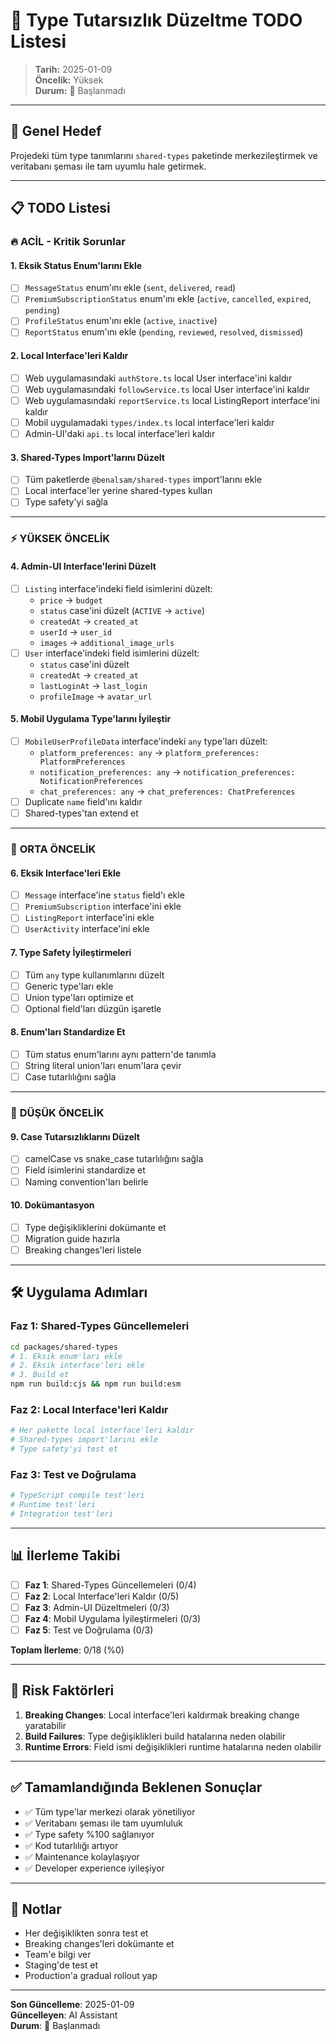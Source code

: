 # 🔧 Type Tutarsızlık Düzeltme TODO Listesi

> **Tarih:** 2025-01-09  
> **Öncelik:** Yüksek  
> **Durum:** 🔴 Başlanmadı

---

## 🎯 Genel Hedef

Projedeki tüm type tanımlarını `shared-types` paketinde merkezileştirmek ve veritabanı şeması ile tam uyumlu hale getirmek.

---

## 📋 TODO Listesi

### 🔥 **ACİL - Kritik Sorunlar**

#### 1. **Eksik Status Enum'larını Ekle**
- [ ] `MessageStatus` enum'ını ekle (`sent`, `delivered`, `read`)
- [ ] `PremiumSubscriptionStatus` enum'ını ekle (`active`, `cancelled`, `expired`, `pending`)
- [ ] `ProfileStatus` enum'ını ekle (`active`, `inactive`)
- [ ] `ReportStatus` enum'ını ekle (`pending`, `reviewed`, `resolved`, `dismissed`)

#### 2. **Local Interface'leri Kaldır**
- [ ] Web uygulamasındaki `authStore.ts` local User interface'ini kaldır
- [ ] Web uygulamasındaki `followService.ts` local User interface'ini kaldır
- [ ] Web uygulamasındaki `reportService.ts` local ListingReport interface'ini kaldır
- [ ] Mobil uygulamadaki `types/index.ts` local interface'leri kaldır
- [ ] Admin-UI'daki `api.ts` local interface'leri kaldır

#### 3. **Shared-Types Import'larını Düzelt**
- [ ] Tüm paketlerde `@benalsam/shared-types` import'larını ekle
- [ ] Local interface'ler yerine shared-types kullan
- [ ] Type safety'yi sağla

---

### ⚡ **YÜKSEK ÖNCELİK**

#### 4. **Admin-UI Interface'lerini Düzelt**
- [ ] `Listing` interface'indeki field isimlerini düzelt:
  - `price` → `budget`
  - `status` case'ini düzelt (`ACTIVE` → `active`)
  - `createdAt` → `created_at`
  - `userId` → `user_id`
  - `images` → `additional_image_urls`
- [ ] `User` interface'indeki field isimlerini düzelt:
  - `status` case'ini düzelt
  - `createdAt` → `created_at`
  - `lastLoginAt` → `last_login`
  - `profileImage` → `avatar_url`

#### 5. **Mobil Uygulama Type'larını İyileştir**
- [ ] `MobileUserProfileData` interface'indeki `any` type'ları düzelt:
  - `platform_preferences: any` → `platform_preferences: PlatformPreferences`
  - `notification_preferences: any` → `notification_preferences: NotificationPreferences`
  - `chat_preferences: any` → `chat_preferences: ChatPreferences`
- [ ] Duplicate `name` field'ını kaldır
- [ ] Shared-types'tan extend et

---

### 📱 **ORTA ÖNCELİK**

#### 6. **Eksik Interface'leri Ekle**
- [ ] `Message` interface'ine `status` field'ı ekle
- [ ] `PremiumSubscription` interface'ini ekle
- [ ] `ListingReport` interface'ini ekle
- [ ] `UserActivity` interface'ini ekle

#### 7. **Type Safety İyileştirmeleri**
- [ ] Tüm `any` type kullanımlarını düzelt
- [ ] Generic type'ları ekle
- [ ] Union type'ları optimize et
- [ ] Optional field'ları düzgün işaretle

#### 8. **Enum'ları Standardize Et**
- [ ] Tüm status enum'larını aynı pattern'de tanımla
- [ ] String literal union'ları enum'lara çevir
- [ ] Case tutarlılığını sağla

---

### 🔧 **DÜŞÜK ÖNCELİK**

#### 9. **Case Tutarsızlıklarını Düzelt**
- [ ] camelCase vs snake_case tutarlılığını sağla
- [ ] Field isimlerini standardize et
- [ ] Naming convention'ları belirle

#### 10. **Dokümantasyon**
- [ ] Type değişikliklerini dokümante et
- [ ] Migration guide hazırla
- [ ] Breaking changes'leri listele

---

## 🛠️ **Uygulama Adımları**

### **Faz 1: Shared-Types Güncellemeleri**
```bash
cd packages/shared-types
# 1. Eksik enum'ları ekle
# 2. Eksik interface'leri ekle
# 3. Build et
npm run build:cjs && npm run build:esm
```

### **Faz 2: Local Interface'leri Kaldır**
```bash
# Her pakette local interface'leri kaldır
# Shared-types import'larını ekle
# Type safety'yi test et
```

### **Faz 3: Test ve Doğrulama**
```bash
# TypeScript compile test'leri
# Runtime test'leri
# Integration test'leri
```

---

## 📊 **İlerleme Takibi**

- [ ] **Faz 1**: Shared-Types Güncellemeleri (0/4)
- [ ] **Faz 2**: Local Interface'leri Kaldır (0/5)
- [ ] **Faz 3**: Admin-UI Düzeltmeleri (0/3)
- [ ] **Faz 4**: Mobil Uygulama İyileştirmeleri (0/3)
- [ ] **Faz 5**: Test ve Doğrulama (0/3)

**Toplam İlerleme**: 0/18 (%0)

---

## 🚨 **Risk Faktörleri**

1. **Breaking Changes**: Local interface'leri kaldırmak breaking change yaratabilir
2. **Build Failures**: Type değişiklikleri build hatalarına neden olabilir
3. **Runtime Errors**: Field ismi değişiklikleri runtime hatalarına neden olabilir

---

## ✅ **Tamamlandığında Beklenen Sonuçlar**

- ✅ Tüm type'lar merkezi olarak yönetiliyor
- ✅ Veritabanı şeması ile tam uyumluluk
- ✅ Type safety %100 sağlanıyor
- ✅ Kod tutarlılığı artıyor
- ✅ Maintenance kolaylaşıyor
- ✅ Developer experience iyileşiyor

---

## 📝 **Notlar**

- Her değişiklikten sonra test et
- Breaking changes'leri dokümante et
- Team'e bilgi ver
- Staging'de test et
- Production'a gradual rollout yap

---

**Son Güncelleme**: 2025-01-09  
**Güncelleyen**: AI Assistant  
**Durum**: 🔴 Başlanmadı 